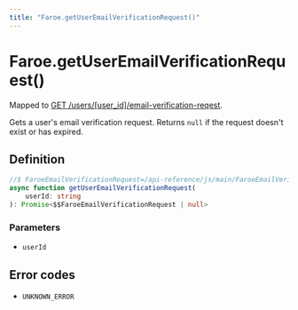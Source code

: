 ```yaml
---
title: "Faroe.getUserEmailVerificationRequest()"
---
```


# Faroe.getUserEmailVerificationRequest()

Mapped to [GET /users/\[user_id\]/email-verification-reqest](/api-reference/rest/endpoints/get_users_userid_email-verification-request).

Gets a user's email verification request. Returns `null` if the request doesn't exist or has expired.

## Definition

```ts
//$ FaroeEmailVerificationRequest=/api-reference/js/main/FaroeEmailVerificationRequest
async function getUserEmailVerificationRequest(
    userId: string
): Promise<$$FaroeEmailVerificationRequest | null>
```

### Parameters

- `userId`

## Error codes

- `UNKNOWN_ERROR`
